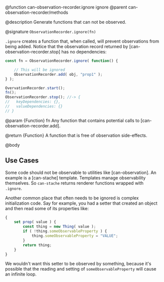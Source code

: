 @function can-observation-recorder.ignore ignore
@parent can-observation-recorder/methods

@description Generate functions that can not be observed.

@signature `ObservationRecorder.ignore(fn)`

`.ignore` creates a function that, when called, will prevent observations from
being added.  Notice that the observation record returned by [can-observation-recorder.stop]
has no dependencies:

```js
const fn = ObservationRecorder.ignore( function() {

	// This will be ignored
	ObservationRecorder.add( obj, "prop1" );
} );

OvervationRecorder.start();
fn();
ObservationRecorder.stop(); //-> {
//   keyDependencies: {},
//   valueDependencies: {}
// }
```



@param {Function} fn Any function that contains potential calls to
[can-observation-recorder.add].

@return {Function} A function that is free of observation side-effects.


@body

## Use Cases

Some code should not be observable to utilities like [can-observation].  An example is a [can-stache]
template.  Templates manage observability themselves.  So `can-stache` returns renderer functions wrapped with
`.ignore`.

Another common place that often needs to be ignored is complex initialization code.  Say for example, you had a setter
that created an object and then read some of its properties like:

```js
{
	set prop( value ) {
		const thing = new Thing( value );
		if ( !thing.someObservableProperty ) {
			thing.someObservableProperty = "VALUE";
		}
		return thing;
	}
}
```

We wouldn't want this setter to be observed by something, because it's possible that the reading and
setting of `someObservableProperty` will cause an infinite loop.  
